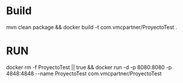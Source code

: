 # Build
mvn clean package && docker build -t com.vmcpartner/ProyectoTest .

# RUN

docker rm -f ProyectoTest || true && docker run -d -p 8080:8080 -p 4848:4848 --name ProyectoTest com.vmcpartner/ProyectoTest 